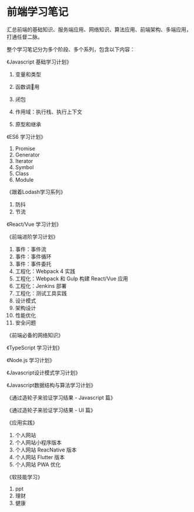 # 前端学习笔记

汇总前端的基础知识、服务端应用、网络知识、算法应用、前端架构、多端应用，打通任督二脉。

整个学习笔记分为多个阶段、多个系列，包含以下内容：

《Javascript 基础学习计划》

1. 变量和类型

2. 函数调用

3. 闭包

4. 作用域：执行栈、执行上下文

5. 原型和继承



《ES6 学习计划》

1. Promise
2. Generator
3. Iterator
4. Symbol
5. Class
6. Module



《跟着Lodash学习系列》

1. 防抖
2. 节流



《React/Vue 学习计划》



《前端进阶学习计划》

1. 事件：事件流
2. 事件：事件循环
3. 事件：事件委托
4. 工程化：Webpack 4 实践
5. 工程化：Webpack 和 Gulp 构建 React/Vue 应用
6. 工程化：Jenkins 部署
7. 工程化：测试工具实践
8. 设计模式
9. 架构设计
10. 性能优化
11. 安全问题



《前端必备的网络知识》



《TypeScript 学习计划》



《Node.js 学习计划》



《Javascript设计模式学习计划》



《Javascript数据结构与算法学习计划》



《通过造轮子来验证学习结果 - Javascript 篇》



《通过造轮子来验证学习结果 - UI 篇》



《应用实践》

1. 个人网站
2. 个人网站小程序版本
3. 个人网站 ReacNative 版本
4. 个人网站 Flutter 版本
5. 个人网站 PWA 优化



《软技能学习》

1. ppt
2. 理财
3. 健康









